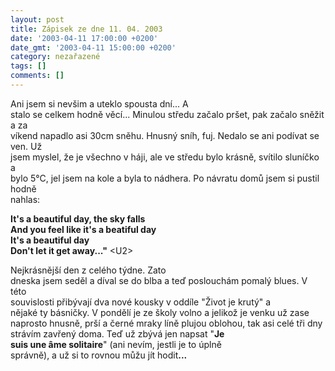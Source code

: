 ```yaml
---
layout: post
title: Zápisek ze dne 11. 04. 2003
date: '2003-04-11 17:00:00 +0200'
date_gmt: '2003-04-11 15:00:00 +0200'
category: nezařazené
tags: []
comments: []
---
```

<p>Ani jsem si nevšim a uteklo spousta dní... A<br />
stalo se celkem hodně věcí... Minulou středu začalo pršet, pak začalo sněžit a za<br />
víkend napadlo asi 30cm sněhu. Hnusný sníh, fuj. Nedalo se ani podívat se ven. Už<br />
jsem myslel, že je všechno v háji, ale ve středu bylo krásně, svítilo sluníčko a<br />
bylo 5°C, jel jsem na kole a byla to nádhera. Po návratu domů jsem si pustil hodně<br />
nahlas:<br></p>
<p class="odsazeny"><span style="font-weight:bold">It's a beautiful day, the sky falls<br>And you feel like it's a beatiful day<br>It's a beautiful day<br>Don't let it get away...&quot;</span> &lt;U2&gt;</p>
<p>Nejkrásnější den z celého týdne. Zato<br />
dneska jsem seděl a díval se do blba a teď poslouchám pomalý blues. V této<br />
souvislosti přibývají dva nové kousky v oddíle &quot;Život je krutý&quot; a<br />
nějaké ty básničky. V pondělí je ze školy volno a jelikož je venku už zase<br />
naprosto hnusně, prší a černé mraky líně plujou oblohou, tak asi celé tři dny<br />
strávím zavřený doma. Teď už zbývá jen napsat &quot;<span style="font-weight:bold">Je<br />
suis une âme solitaire</span>&quot; (ani nevím, jestli je to úplně<br />
správně), a už si to rovnou můžu jít hodit<span style="font-weight:bold">...</span></p>
